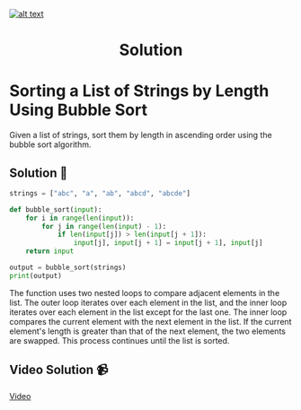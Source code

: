 <a href="https://www.core-code.io/">

![alt text](https://uploads-ssl.webflow.com/5eb2f56932c3562feab232e3/5f73550d00249e7e96c9f3de_Logo.png 'corecodeio')

</a>

<h1 align="center">Solution</h1>

# Sorting a List of Strings by Length Using Bubble Sort

Given a list of strings, sort them by length in ascending order using the bubble sort algorithm.

## Solution 🏁
    
```python
strings = ["abc", "a", "ab", "abcd", "abcde"]

def bubble_sort(input):
    for i in range(len(input)):
        for j in range(len(input) - 1):
            if len(input[j]) > len(input[j + 1]):
                input[j], input[j + 1] = input[j + 1], input[j]
    return input

output = bubble_sort(strings)
print(output)
```

The function uses two nested loops to compare adjacent elements in the list. The outer loop iterates over each element in the list, and the inner loop iterates over each element in the list except for the last one. The inner loop compares the current element with the next element in the list. If the current element's length is greater than that of the next element, the two elements are swapped. This process continues until the list is sorted.

## Video Solution 📹

[Video](https://youtu.be/6_xBHxB_k8o)